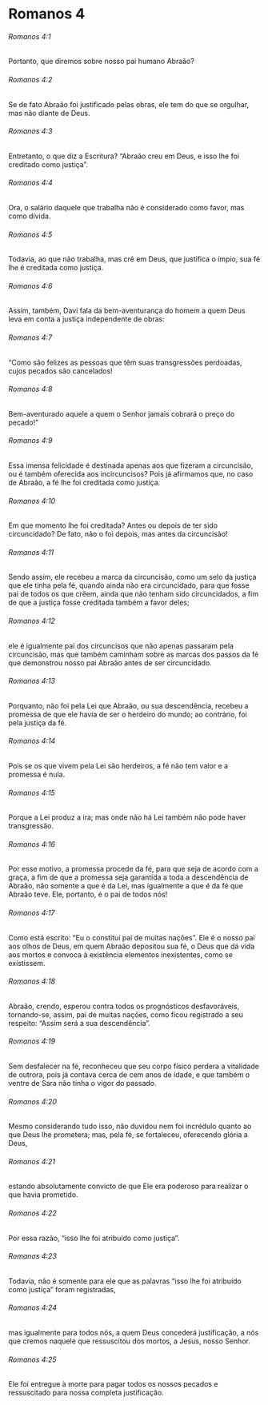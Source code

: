 # Romanos 4

###### Romanos 4:1

Portanto, que diremos sobre nosso pai humano Abraão?

###### Romanos 4:2

Se de fato Abraão foi justificado pelas obras, ele tem do que se orgulhar, mas não diante de Deus.

###### Romanos 4:3

Entretanto, o que diz a Escritura? “Abraão creu em Deus, e isso lhe foi creditado como justiça”.

###### Romanos 4:4

Ora, o salário daquele que trabalha não é considerado como favor, mas como dívida.

###### Romanos 4:5

Todavia, ao que não trabalha, mas crê em Deus, que justifica o ímpio, sua fé lhe é creditada como justiça.

###### Romanos 4:6

Assim, também, Davi fala da bem-aventurança do homem a quem Deus leva em conta a justiça independente de obras:

###### Romanos 4:7

“Como são felizes as pessoas que têm suas transgressões perdoadas, cujos pecados são cancelados!

###### Romanos 4:8

Bem-aventurado aquele a quem o Senhor jamais cobrará o preço do pecado!”

###### Romanos 4:9

Essa imensa felicidade é destinada apenas aos que fizeram a circuncisão, ou é também oferecida aos incircuncisos? Pois já afirmamos que, no caso de Abraão, a fé lhe foi creditada como justiça.

###### Romanos 4:10

Em que momento lhe foi creditada? Antes ou depois de ter sido circuncidado? De fato, não o foi depois, mas antes da circuncisão!

###### Romanos 4:11

Sendo assim, ele recebeu a marca da circuncisão, como um selo da justiça que ele tinha pela fé, quando ainda não era circuncidado, para que fosse pai de todos os que crêem, ainda que não tenham sido circuncidados, a fim de que a justiça fosse creditada também a favor deles;

###### Romanos 4:12

ele é igualmente pai dos circuncisos que não apenas passaram pela circuncisão, mas que também caminham sobre as marcas dos passos da fé que demonstrou nosso pai Abraão antes de ser circuncidado.

###### Romanos 4:13

Porquanto, não foi pela Lei que Abraão, ou sua descendência, recebeu a promessa de que ele havia de ser o herdeiro do mundo; ao contrário, foi pela justiça da fé.

###### Romanos 4:14

Pois se os que vivem pela Lei são herdeiros, a fé não tem valor e a promessa é nula.

###### Romanos 4:15

Porque a Lei produz a ira; mas onde não há Lei também não pode haver transgressão.

###### Romanos 4:16

Por esse motivo, a promessa procede da fé, para que seja de acordo com a graça, a fim de que a promessa seja garantida a toda a descendência de Abraão, não somente a que é da Lei, mas igualmente a que é da fé que Abraão teve. Ele, portanto, é o pai de todos nós!

###### Romanos 4:17

Como está escrito: “Eu o constituí pai de muitas nações”. Ele é o nosso pai aos olhos de Deus, em quem Abraão depositou sua fé, o Deus que dá vida aos mortos e convoca à existência elementos inexistentes, como se existissem.

###### Romanos 4:18

Abraão, crendo, esperou contra todos os prognósticos desfavoráveis, tornando-se, assim, pai de muitas nações, como ficou registrado a seu respeito: “Assim será a sua descendência”.

###### Romanos 4:19

Sem desfalecer na fé, reconheceu que seu corpo físico perdera a vitalidade de outrora, pois já contava cerca de cem anos de idade, e que também o ventre de Sara não tinha o vigor do passado.

###### Romanos 4:20

Mesmo considerando tudo isso, não duvidou nem foi incrédulo quanto ao que Deus lhe prometera; mas, pela fé, se fortaleceu, oferecendo glória a Deus,

###### Romanos 4:21

estando absolutamente convicto de que Ele era poderoso para realizar o que havia prometido.

###### Romanos 4:22

Por essa razão, “isso lhe foi atribuído como justiça”.

###### Romanos 4:23

Todavia, não é somente para ele que as palavras “isso lhe foi atribuído como justiça” foram registradas,

###### Romanos 4:24

mas igualmente para todos nós, a quem Deus concederá justificação, a nós que cremos naquele que ressuscitou dos mortos, a Jesus, nosso Senhor.

###### Romanos 4:25

Ele foi entregue à morte para pagar todos os nossos pecados e ressuscitado para nossa completa justificação.

